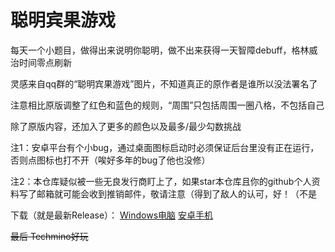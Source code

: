 # 聪明宾果游戏

每天一个小题目，做得出来说明你聪明，做不出来获得一天智障debuff，格林威治时间零点刷新

灵感来自qq群的“聪明宾果游戏”图片，不知道真正的原作者是谁所以没法署名了

注意相比原版调整了红色和蓝色的规则，“周围”只包括周围一圈八格，不包括自己

除了原版内容，还加入了更多的颜色以及最多/最少勾数挑战

注1：安卓平台有个小bug，通过桌面图标启动时必须保证后台里没有正在运行，否则点图标也打不开（唉好多年的bug了他也没修）

注2：本仓库疑似被一些无良发行商盯上了，如果star本仓库且你的github个人资料写了邮箱就可能会收到推销邮件，敬请注意（得到了敌人的认可，好！（不是

下载（就是最新Release）：
[Windows电脑](https://github.com/26F-Studio/smartbingo/releases/latest/download/SmartBingo_Win64.zip)
[安卓手机](https://github.com/26F-Studio/smartbingo/releases/latest/download/SmartBingo_Android.apk)

~~最后 Techmino好玩~~
